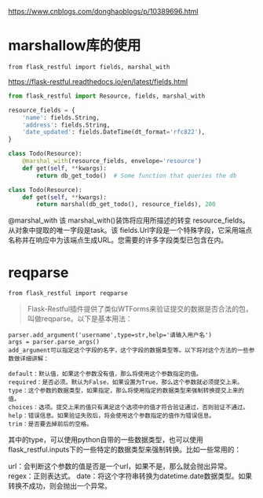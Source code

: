 https://www.cnblogs.com/donghaoblogs/p/10389696.html

#  marshallow库的使用
`from flask_restful import fields, marshal_with`

https://flask-restful.readthedocs.io/en/latest/fields.html
```python
from flask_restful import Resource, fields, marshal_with

resource_fields = {
    'name': fields.String,
    'address': fields.String,
    'date_updated': fields.DateTime(dt_format='rfc822'),
}

class Todo(Resource):
    @marshal_with(resource_fields, envelope='resource')
    def get(self, **kwargs):
        return db_get_todo()  # Some function that queries the db
```

```python
class Todo(Resource):
    def get(self, **kwargs):
        return marshal(db_get_todo(), resource_fields), 200
```

@marshal_with
该 marshal_with()装饰将应用所描述的转变 resource_fields。从对象中提取的唯一字段是task。该 fields.Url字段是一个特殊字段，它采用端点名称并在响应中为该端点生成URL。您需要的许多字段类型已包含在内。

# reqparse
`from flask_restful import reqparse`
> Flask-Restful插件提供了类似WTForms来验证提交的数据是否合法的包，叫做reqparse。以下是基本用法：

```parser = reqparse.RequestParser()
parser.add_argument('username',type=str,help='请输入用户名')
args = parser.parse_args()
add_argument可以指定这个字段的名字，这个字段的数据类型等。以下将对这个方法的一些参数做详细讲解：

default：默认值，如果这个参数没有值，那么将使用这个参数指定的值。
required：是否必须。默认为False，如果设置为True，那么这个参数就必须提交上来。
type：这个参数的数据类型，如果指定，那么将使用指定的数据类型来强制转换提交上来的值。
choices：选项。提交上来的值只有满足这个选项中的值才符合验证通过，否则验证不通过。
help：错误信息。如果验证失败后，将会使用这个参数指定的值作为错误信息。
trim：是否要去掉前后的空格。
```
其中的type，可以使用python自带的一些数据类型，也可以使用flask_restful.inputs下的一些特定的数据类型来强制转换。比如一些常用的：

url：会判断这个参数的值是否是一个url，如果不是，那么就会抛出异常。
regex：正则表达式。
date：将这个字符串转换为datetime.date数据类型。如果转换不成功，则会抛出一个异常。